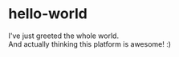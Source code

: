 # hello-world
I've just greeted the whole world.<br>
And actually thinking this platform is awesome! :)

